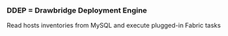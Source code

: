 ### DDEP = Drawbridge Deployment Engine

Read hosts inventories from MySQL and execute plugged-in Fabric tasks
